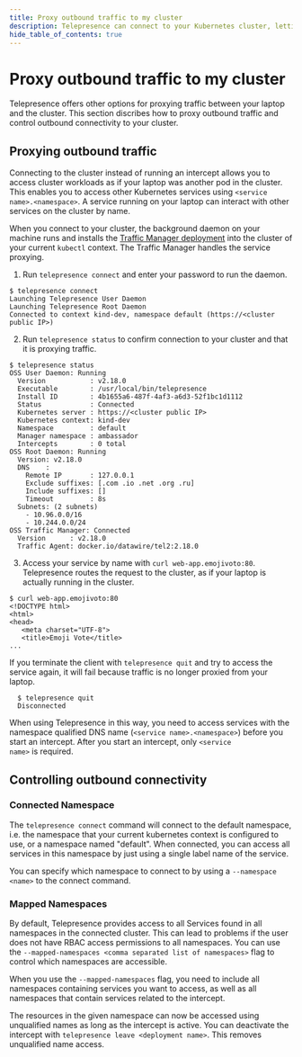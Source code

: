 ```yaml
---
title: Proxy outbound traffic to my cluster
description: Telepresence can connect to your Kubernetes cluster, letting you access cluster services as if your laptop was another pod in the cluster.
hide_table_of_contents: true
---
```


# Proxy outbound traffic to my cluster

Telepresence offers other options for proxying traffic between your laptop and the cluster. This section discribes how to proxy outbound traffic and control outbound connectivity to your cluster.

## Proxying outbound traffic

Connecting to the cluster instead of running an intercept allows you to access cluster workloads as if your laptop was another pod in the cluster. This enables you to access other Kubernetes services using `<service name>.<namespace>`. A service running on your laptop can interact with other services on the cluster by name.

When you connect to your cluster, the background daemon on your machine runs and installs the [Traffic Manager deployment](../reference/architecture.md) into the cluster of your current `kubectl` context.  The Traffic Manager handles the service proxying.

1. Run `telepresence connect` and enter your password to run the daemon.

  ```
  $ telepresence connect
  Launching Telepresence User Daemon
  Launching Telepresence Root Daemon
  Connected to context kind-dev, namespace default (https://<cluster public IP>)
  ```

2. Run `telepresence status` to confirm connection to your cluster and that it is proxying traffic.

  ```
  $ telepresence status 
  OSS User Daemon: Running
    Version           : v2.18.0
    Executable        : /usr/local/bin/telepresence
    Install ID        : 4b1655a6-487f-4af3-a6d3-52f1bc1d1112
    Status            : Connected
    Kubernetes server : https://<cluster public IP>
    Kubernetes context: kind-dev
    Namespace         : default
    Manager namespace : ambassador
    Intercepts        : 0 total
  OSS Root Daemon: Running
    Version: v2.18.0
    DNS    : 
      Remote IP       : 127.0.0.1
      Exclude suffixes: [.com .io .net .org .ru]
      Include suffixes: []
      Timeout         : 8s
    Subnets: (2 subnets)
      - 10.96.0.0/16
      - 10.244.0.0/24
  OSS Traffic Manager: Connected
    Version      : v2.18.0
    Traffic Agent: docker.io/datawire/tel2:2.18.0
  ```

3. Access your service by name with `curl web-app.emojivoto:80`. Telepresence routes the request to the cluster, as if your laptop is actually running in the cluster.

  ```
  $ curl web-app.emojivoto:80
  <!DOCTYPE html>
  <html>
  <head>
     <meta charset="UTF-8">
     <title>Emoji Vote</title>
  ...
  ```

If you terminate the client with `telepresence quit` and try to access the service again, it will fail because traffic is no longer proxied from your laptop.

  ```
    $ telepresence quit
    Disconnected
  ```

<Alert severity="info">When using Telepresence in this way, you need to access services with the namespace qualified DNS name (<code>&lt;service name&gt;.&lt;namespace&gt;</code>) before you start an intercept. After you start an intercept, only  <code>&lt;service name&gt;</code> is required.</Alert>

## Controlling outbound connectivity

### Connected Namespace

The `telepresence connect` command will connect to the default namespace, i.e. the namespace that your
current kubernetes context is configured to use, or a namespace named "default". When connected, you can
access all services in this namespace by just using a single label name of the service.

You can specify which namespace to connect to by using a `--namespace <name>` to the connect command.

### Mapped Namespaces
By default, Telepresence provides access to all Services found in all namespaces in the connected cluster. This can lead to problems if the user does not have RBAC access permissions to all namespaces. You can use the `--mapped-namespaces <comma separated list of namespaces>` flag to control which namespaces are accessible.

When you use the `--mapped-namespaces` flag, you need to include all namespaces containing services you want to access, as well as all namespaces that contain services related to the intercept.

The resources in the given namespace can now be accessed using unqualified names as long as the intercept is active.
You can deactivate the intercept with `telepresence leave <deployment name>`. This removes unqualified name access.
